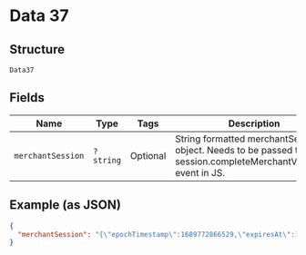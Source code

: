 
# Data 37

## Structure

`Data37`

## Fields

| Name | Type | Tags | Description | Getter | Setter |
|  --- | --- | --- | --- | --- | --- |
| `merchantSession` | `?string` | Optional | String formatted merchantSession object.  Needs to be passed to the session.completeMerchantValidation event in JS. | getMerchantSession(): ?string | setMerchantSession(?string merchantSession): void |

## Example (as JSON)

```json
{
  "merchantSession": "{\"epochTimestamp\":1689772866529,\"expiresAt\":1689776466529,\"merchantSessionIdentifier\":\"SSH3D9224\",\"nonce\":\"d70dbe8a\",\"merchantIdentifier\":\"46A940\",\"domainName\":\"paygistixcert.paymentlogistics.net\",\"displayName\":\"F\",\"signature\":\"30800609f6e2\",\"operationalAnalyticsIdentifier\":\"F:46A4E40\",\"retries\":0,\"pspId\":\"ADD36D\"}"
}
```

